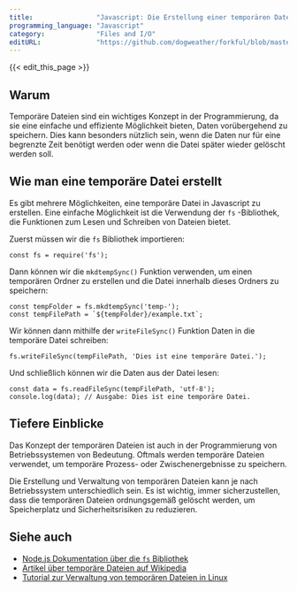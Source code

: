 ```yaml
---
title:                "Javascript: Die Erstellung einer temporären Datei."
programming_language: "Javascript"
category:             "Files and I/O"
editURL:              "https://github.com/dogweather/forkful/blob/master/content/de/javascript/creating-a-temporary-file.md"
---
```


{{< edit_this_page >}}

## Warum

Temporäre Dateien sind ein wichtiges Konzept in der Programmierung, da sie eine einfache und effiziente Möglichkeit bieten, Daten vorübergehend zu speichern. Dies kann besonders nützlich sein, wenn die Daten nur für eine begrenzte Zeit benötigt werden oder wenn die Datei später wieder gelöscht werden soll.

## Wie man eine temporäre Datei erstellt

Es gibt mehrere Möglichkeiten, eine temporäre Datei in Javascript zu erstellen. Eine einfache Möglichkeit ist die Verwendung der ```fs``` -Bibliothek, die Funktionen zum Lesen und Schreiben von Dateien bietet.

Zuerst müssen wir die ```fs``` Bibliothek importieren:
```
const fs = require('fs');
```

Dann können wir die ```mkdtempSync()``` Funktion verwenden, um einen temporären Ordner zu erstellen und die Datei innerhalb dieses Ordners zu speichern:
```
const tempFolder = fs.mkdtempSync('temp-');
const tempFilePath = `${tempFolder}/example.txt`;
```

Wir können dann mithilfe der ```writeFileSync()``` Funktion Daten in die temporäre Datei schreiben:
```
fs.writeFileSync(tempFilePath, 'Dies ist eine temporäre Datei.');
```

Und schließlich können wir die Daten aus der Datei lesen:
```
const data = fs.readFileSync(tempFilePath, 'utf-8');
console.log(data); // Ausgabe: Dies ist eine temporäre Datei.
```

## Tiefere Einblicke

Das Konzept der temporären Dateien ist auch in der Programmierung von Betriebssystemen von Bedeutung. Oftmals werden temporäre Dateien verwendet, um temporäre Prozess- oder Zwischenergebnisse zu speichern.

Die Erstellung und Verwaltung von temporären Dateien kann je nach Betriebssystem unterschiedlich sein. Es ist wichtig, immer sicherzustellen, dass die temporären Dateien ordnungsgemäß gelöscht werden, um Speicherplatz und Sicherheitsrisiken zu reduzieren.

## Siehe auch

- [Node.js Dokumentation über die ```fs``` Bibliothek](https://nodejs.org/api/fs.html)
- [Artikel über temporäre Dateien auf Wikipedia](https://de.wikipedia.org/wiki/Tempor%C3%A4re_Datei)
- [Tutorial zur Verwaltung von temporären Dateien in Linux](https://www.linux.com/news/managing-temporary-files-and-dirs-linux/)